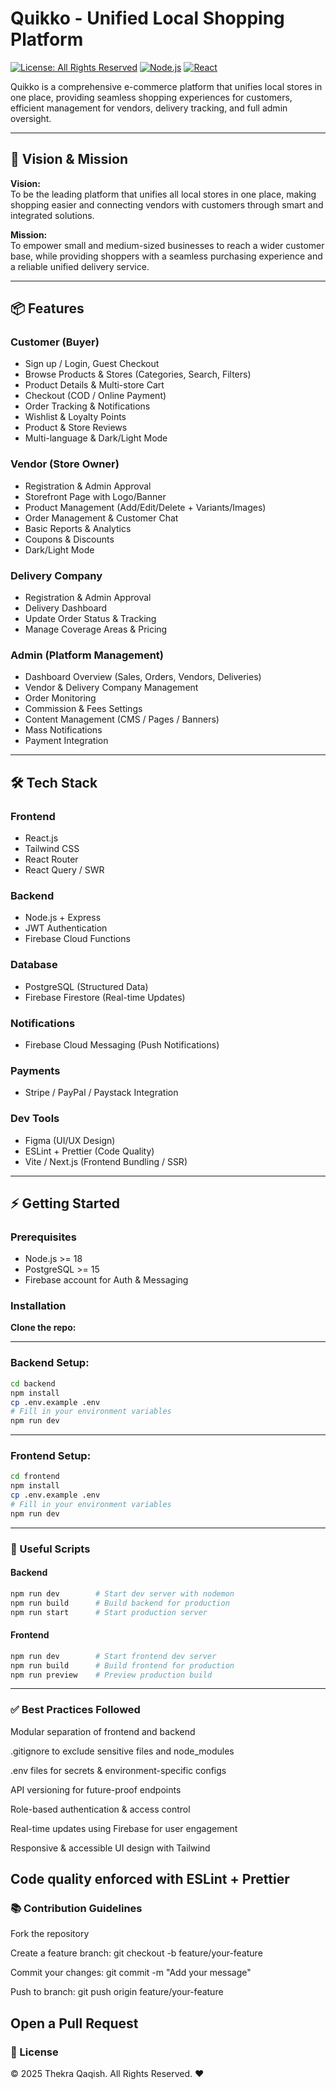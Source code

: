 # Quikko - Unified Local Shopping Platform

[![License: All Rights Reserved](https://img.shields.io/badge/License-All%20Rights%20Reserved-red)](#)
[![Node.js](https://img.shields.io/badge/Node.js-v20-green)](https://nodejs.org/)
[![React](https://img.shields.io/badge/React-v18-blue)](https://reactjs.org/)

Quikko is a comprehensive e-commerce platform that unifies local stores in one place, providing seamless shopping experiences for customers, efficient management for vendors, delivery tracking, and full admin oversight.

---

## 🎯 Vision & Mission

**Vision:**  
To be the leading platform that unifies all local stores in one place, making shopping easier and connecting vendors with customers through smart and integrated solutions.

**Mission:**  
To empower small and medium-sized businesses to reach a wider customer base, while providing shoppers with a seamless purchasing experience and a reliable unified delivery service.

---

## 📦 Features

### Customer (Buyer)
- Sign up / Login, Guest Checkout  
- Browse Products & Stores (Categories, Search, Filters)  
- Product Details & Multi-store Cart  
- Checkout (COD / Online Payment)  
- Order Tracking & Notifications  
- Wishlist & Loyalty Points  
- Product & Store Reviews  
- Multi-language & Dark/Light Mode  

### Vendor (Store Owner)
- Registration & Admin Approval  
- Storefront Page with Logo/Banner  
- Product Management (Add/Edit/Delete + Variants/Images)  
- Order Management & Customer Chat  
- Basic Reports & Analytics  
- Coupons & Discounts  
- Dark/Light Mode  

### Delivery Company
- Registration & Admin Approval  
- Delivery Dashboard  
- Update Order Status & Tracking  
- Manage Coverage Areas & Pricing  

### Admin (Platform Management)
- Dashboard Overview (Sales, Orders, Vendors, Deliveries)  
- Vendor & Delivery Company Management  
- Order Monitoring  
- Commission & Fees Settings  
- Content Management (CMS / Pages / Banners)  
- Mass Notifications  
- Payment Integration  

---

## 🛠️ Tech Stack

### Frontend
- React.js  
- Tailwind CSS  
- React Router  
- React Query / SWR  

### Backend
- Node.js + Express  
- JWT Authentication  
- Firebase Cloud Functions  

### Database
- PostgreSQL (Structured Data)  
- Firebase Firestore (Real-time Updates)  

### Notifications
- Firebase Cloud Messaging (Push Notifications)  

### Payments
- Stripe / PayPal / Paystack Integration  

### Dev Tools
- Figma (UI/UX Design)  
- ESLint + Prettier (Code Quality)  
- Vite / Next.js (Frontend Bundling / SSR)  

---

## ⚡ Getting Started

### Prerequisites
- Node.js >= 18  
- PostgreSQL >= 15  
- Firebase account for Auth & Messaging  

### Installation

**Clone the repo:**

---
### Backend Setup:
```bash
cd backend
npm install
cp .env.example .env
# Fill in your environment variables
npm run dev
```
---

### Frontend Setup:
```bash
cd frontend
npm install
cp .env.example .env
# Fill in your environment variables
npm run dev
```
---
 ### 🔗 Useful Scripts

#### Backend
```bash 
npm run dev        # Start dev server with nodemon
npm run build      # Build backend for production
npm run start      # Start production server
```

#### Frontend
```bash
npm run dev        # Start frontend dev server
npm run build      # Build frontend for production
npm run preview    # Preview production build
```
---
### ✅ Best Practices Followed

Modular separation of frontend and backend

.gitignore to exclude sensitive files and node_modules

.env files for secrets & environment-specific configs

API versioning for future-proof endpoints

Role-based authentication & access control

Real-time updates using Firebase for user engagement

Responsive & accessible UI design with Tailwind

Code quality enforced with ESLint + Prettier
---

### 📚 Contribution Guidelines

Fork the repository

Create a feature branch: git checkout -b feature/your-feature

Commit your changes: git commit -m "Add your message"

Push to branch: git push origin feature/your-feature

Open a Pull Request
---

### 📝 License

© 2025 Thekra Qaqish. All Rights Reserved. ❤

